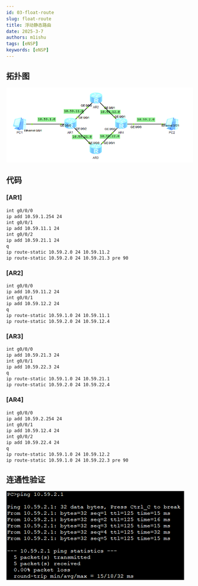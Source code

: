```yaml
---
id: 03-float-route
slug: float-route
title: 浮动静态路由
date: 2025-3-7
authors: m1ishu
tags: [eNSP]
keywords: [eNSP]
---
```

## 拓扑图

![1741315038688](image/03浮动静态路由/1741315038688.png)

## 代码

### [AR1]

```
int g0/0/0
ip add 10.59.1.254 24
int g0/0/1
ip add 10.59.11.1 24
int g0/0/2
ip add 10.59.21.1 24
q
ip route-static 10.59.2.0 24 10.59.11.2
ip route-static 10.59.2.0 24 10.59.21.3 pre 90
```

### [AR2]

```
int g0/0/0
ip add 10.59.11.2 24
int g0/0/1
ip add 10.59.12.2 24
q
ip route-static 10.59.1.0 24 10.59.11.1
ip route-static 10.59.2.0 24 10.59.12.4
```

### [AR3]

```
int g0/0/0
ip add 10.59.21.3 24
int g0/0/1
ip add 10.59.22.3 24
q
ip route-static 10.59.1.0 24 10.59.21.1
ip route-static 10.59.2.0 24 10.59.22.4
```

### [AR4]

```
int g0/0/0
ip add 10.59.2.254 24
int g0/0/1
ip add 10.59.12.4 24
int g0/0/2
ip add 10.59.22.4 24
q
ip route-static 10.59.1.0 24 10.59.12.2
ip route-static 10.59.1.0 24 10.59.22.3 pre 90
```

## 连通性验证

![1741315687429](image/03浮动静态路由/1741315687429.png)
